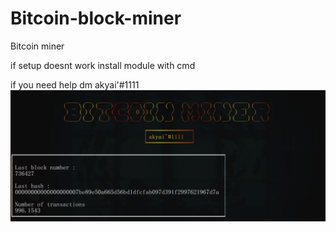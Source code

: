 # Bitcoin-block-miner
Bitcoin miner 

if setup doesnt work install module with cmd




if you need help dm akyai'#1111
![plot](./screen/screen.png)
